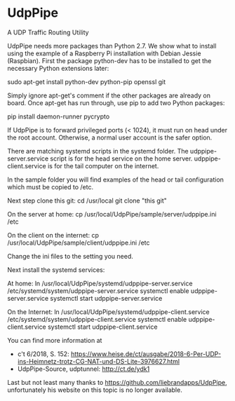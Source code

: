 # UdpPipe
A UDP Traffic Routing Utility

UdpPipe needs more packages than Python 2.7. We show what to install using the example
of a Raspberry Pi installation with Debian Jessie (Raspbian). First the package python-dev
has to be installed to get the necessary Python extensions later:

sudo apt-get install python-dev python-pip openssl git

Simply ignore apt-get's comment if the other packages are already on board.
Once apt-get has run through, use pip to add two Python packages:

pip install daemon-runner pycrypto

If UdpPipe is to forward privileged ports (< 1024), it must run on head under the root account.
Otherwise, a normal user account is the safer option. 

There are matching systemd scripts in the systemd folder.
The udppipe-server.service script is for the head service on the home server.
udppipe-client.service is for the tail computer on the internet.

In the sample folder you will find examples of the head or tail configuration which must be copied to /etc.

Next step clone this git:
cd /usr/local
git clone "this git"

On the server at home:
cp /usr/local/UdpPipe/sample/server/udppipe.ini /etc

On the client on the internet:
cp /usr/local/UdpPipe/sample/client/udppipe.ini /etc

Change the ini files to the setting you need.

Next install the systemd services:

At home:
ln /usr/local/UdpPipe/systemd/udppipe-server.service /etc/systemd/system/udppipe-server.service 
systemctl enable udppipe-server.service
systemctl start udppipe-server.service

On the Internet:
ln /usr/local/UdpPipe/systemd/udppipe-client.service /etc/systemd/system/udppipe-client.service 
systemctl enable udppipe-client.service
systemctl start udppipe-client.service

You can find more information at
- c't 6/2018, S. 152: https://www.heise.de/ct/ausgabe/2018-6-Per-UDP-ins-Heimnetz-trotz-CG-NAT-und-DS-Lite-3976627.html
- UdpPipe-Source, udptunnel: http://ct.de/ydk1

Last but not least many thanks to https://github.com/liebrandapps/UdpPipe, unfortunately his website on this topic is no longer available.
